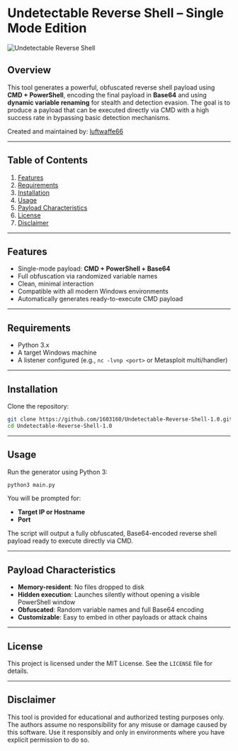 # Undetectable Reverse Shell – Single Mode Edition

![Undetectable Reverse Shell](https://github.com/1603160/Undetectable-Reverse-Shell-1.0/blob/main/reverse-shell-undetectable-1.0.png?raw=true)

## Overview

This tool generates a powerful, obfuscated reverse shell payload using **CMD + PowerShell**, encoding the final payload in **Base64** and using **dynamic variable renaming** for stealth and detection evasion. The goal is to produce a payload that can be executed directly via CMD with a high success rate in bypassing basic detection mechanisms.

Created and maintained by: [luftwaffe66](https://github.com/luftwaffe66)

---

## Table of Contents

1. [Features](#features)  
2. [Requirements](#requirements)  
3. [Installation](#installation)  
4. [Usage](#usage)  
5. [Payload Characteristics](#payload-characteristics)  
6. [License](#license)  
7. [Disclaimer](#disclaimer)

---

## Features

- Single-mode payload: **CMD + PowerShell + Base64**
- Full obfuscation via randomized variable names
- Clean, minimal interaction
- Compatible with all modern Windows environments
- Automatically generates ready-to-execute CMD payload

---

## Requirements

- Python 3.x
- A target Windows machine
- A listener configured (e.g., `nc -lvnp <port>` or Metasploit multi/handler)

---

## Installation

Clone the repository:

```bash
git clone https://github.com/1603160/Undetectable-Reverse-Shell-1.0.git
cd Undetectable-Reverse-Shell-1.0
```

---

## Usage

Run the generator using Python 3:

```bash
python3 main.py
```

You will be prompted for:

- **Target IP or Hostname**
- **Port**

The script will output a fully obfuscated, Base64-encoded reverse shell payload ready to execute directly via CMD.

---

## Payload Characteristics

- **Memory-resident**: No files dropped to disk
- **Hidden execution**: Launches silently without opening a visible PowerShell window
- **Obfuscated**: Random variable names and full Base64 encoding
- **Customizable**: Easy to embed in other payloads or attack chains

---

## License

This project is licensed under the MIT License. See the `LICENSE` file for details.

---

## Disclaimer

This tool is provided for educational and authorized testing purposes only. The authors assume no responsibility for any misuse or damage caused by this software. Use it responsibly and only in environments where you have explicit permission to do so.
